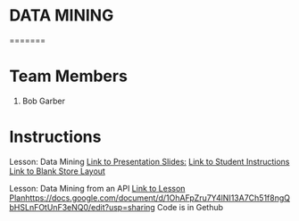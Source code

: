 
# DATA MINING
=======

# Team Members
1. Bob Garber
 

# Instructions
Lesson: Data Mining
[Link to Presentation Slides:](https://docs.google.com/presentation/d/15nWpWcGRIUImwYmCyd8B1hHtwyr1EGVjeTxebaWSWbQ/edit?usp=sharing)
[Link to Student Instructions](https://docs.google.com/document/d/1SS6UciHIuhLwohg-rSF7TF0HJXZYXJ85pI58_3XSaM4/edit?usp=sharing)
[Link to Blank Store Layout](https://docs.google.com/drawings/d/1XUmgwojBZY3g_pzDWBMNhfnbhkLWgSnPJfEpqwV3YdQ/edit?usp=sharing)

Lesson: Data Mining from an API
[Link to Lesson Plan]()https://docs.google.com/document/d/1OhAFpZru7Y4lNI13A7Ch51f8ngQbHSLnFOtUnF3eNQ0/edit?usp=sharing
Code is in Gethub
